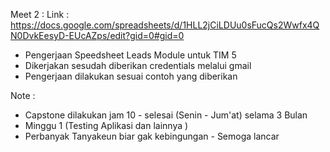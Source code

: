 Meet 2 :
Link : https://docs.google.com/spreadsheets/d/1HLL2jCiLDUu0sFucQs2Wwfx4QN0DvkEesyD-EUcAZps/edit?gid=0#gid=0 
- Pengerjaan Speedsheet Leads Module untuk TIM 5 
- Dikerjakan sesudah diberikan credentials melalui gmail
- Pengerjaan dilakukan sesuai contoh yang diberikan 

Note :
- Capstone dilakukan jam 10 - selesai (Senin - Jum'at) selama 3 Bulan
- Minggu 1 (Testing Aplikasi dan lainnya )
- Perbanyak Tanyakeun biar gak kebingungan 
- Semoga lancar
